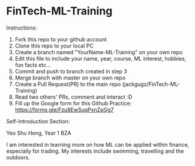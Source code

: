 # FinTech-ML-Training

Instructions:

1. Fork this repo to your github account
2. Clone this repo to your local PC
3. Create a branch named "YourName-ML-Training" on your own repo
4. Edit this file to include your name, year, course, ML interest, hobbies, fun facts etc...
5. Commit and push to branch created in step 3
6. Merge branch with master on your own repo
7. Create a Pull Request(PR) to the main repo (jackgugz/FinTech-ML-Training)
8. Read two others' PRs, comment and interact :D
9. Fill up the Google form for this Github Practice: https://forms.gle/Fzu8EwSuqPxnZpGg7

Self-Introduction Section:

Yeo Shu Heng, Year 1 BZA

I am interested in learning more on how ML can be applied within finance, especially for trading.
My interests include swimming, travelling and the outdoors.
